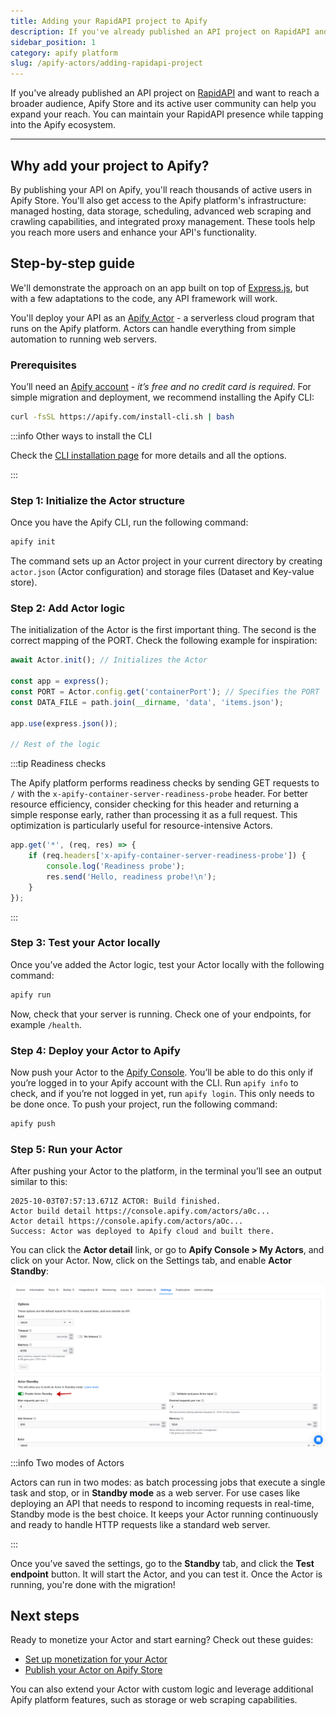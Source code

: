 ```yaml
---
title: Adding your RapidAPI project to Apify
description: If you've already published an API project on RapidAPI and want to reach a broader audience, Apify Store and its active user community can help you expand your reach. You can maintain your RapidAPI presence while tapping into the Apify ecosystem.
sidebar_position: 1
category: apify platform
slug: /apify-actors/adding-rapidapi-project
---
```


If you've already published an API project on [RapidAPI](https://rapidapi.com/) and want to reach a broader audience, Apify Store and its active user community can help you expand your reach. You can maintain your RapidAPI presence while tapping into the Apify ecosystem.

---

## Why add your project to Apify?

By publishing your API on Apify, you'll reach thousands of active users in Apify Store. You'll also get access to the Apify platform's infrastructure: managed hosting, data storage, scheduling, advanced web scraping and crawling capabilities, and integrated proxy management. These tools help you reach more users and enhance your API's functionality.

## Step-by-step guide

We'll demonstrate the approach on an app built on top of [Express.js](https://expressjs.com/), but with a few adaptations to the code, any API framework will work.

You'll deploy your API as an [Apify Actor](https://apify.com/actors) - a serverless cloud program that runs on the Apify platform. Actors can handle everything from simple automation to running web servers.

### Prerequisites

You’ll need an [Apify account](https://console.apify.com/sign-in) - _it’s free and no credit card is required_. For simple migration and deployment, we recommend installing the Apify CLI:

```bash
curl -fsSL https://apify.com/install-cli.sh | bash
```

:::info Other ways to install the CLI

Check the [CLI installation page](https://docs.apify.com/cli/docs/installation) for more details and all the options.

:::

### Step 1: Initialize the Actor structure

Once you have the Apify CLI, run the following command:

```bash
apify init
```

The command sets up an Actor project in your current directory by creating `actor.json` (Actor configuration) and storage files (Dataset and Key-value store).

### Step 2: Add Actor logic

The initialization of the Actor is the first important thing. The second is the correct mapping of the PORT. Check the following example for inspiration:

```js
await Actor.init(); // Initializes the Actor

const app = express();
const PORT = Actor.config.get('containerPort'); // Specifies the PORT
const DATA_FILE = path.join(__dirname, 'data', 'items.json');

app.use(express.json());

// Rest of the logic
```

:::tip Readiness checks

The Apify platform performs readiness checks by sending GET requests to `/` with the `x-apify-container-server-readiness-probe` header. For better resource efficiency, consider checking for this header and returning a simple response early, rather than processing it as a full request. This optimization is particularly useful for resource-intensive Actors.

```js
app.get('*', (req, res) => {
    if (req.headers['x-apify-container-server-readiness-probe']) {
        console.log('Readiness probe');
        res.send('Hello, readiness probe!\n');
    }
});
```

:::

### Step 3: Test your Actor locally

Once you’ve added the Actor logic, test your Actor locally with the following command:

```bash
apify run
```

Now, check that your server is running. Check one of your endpoints, for example `/health`.

### Step 4: Deploy your Actor to Apify

Now push your Actor to the [Apify Console](https://console.apify.com/). You’ll be able to do this only if you’re logged in to your Apify account with the CLI. Run `apify info` to check, and if you’re not logged in yet, run `apify login`. This only needs to be done once. To push your project, run the following command:

```bash
apify push
```

### Step 5: Run your Actor

After pushing your Actor to the platform, in the terminal you’ll see an output similar to this:

```text
2025-10-03T07:57:13.671Z ACTOR: Build finished.
Actor build detail https://console.apify.com/actors/a0c...
Actor detail https://console.apify.com/actors/aOc...
Success: Actor was deployed to Apify cloud and built there.
```

You can click the **Actor detail** link, or go to **Apify Console > My Actors**, and click on your Actor. Now, click on the Settings tab, and enable **Actor Standby**:

![Standby Actor](.//adding_rapidapi_project/standby.png)

:::info Two modes of Actors

Actors can run in two modes: as batch processing jobs that execute a single task and stop, or in **Standby mode** as a web server. For use cases like deploying an API that needs to respond to incoming requests in real-time, Standby mode is the best choice. It keeps your Actor running continuously and ready to handle HTTP requests like a standard web server.

:::

Once you’ve saved the settings, go to the **Standby** tab, and click the **Test endpoint** button. It will start the Actor, and you can test it. Once the Actor is running, you're done with the migration!

## Next steps

Ready to monetize your Actor and start earning? Check out these guides:

- [Set up monetization for your Actor](https://docs.apify.com/platform/actors/publishing/monetize)
- [Publish your Actor on Apify Store](https://docs.apify.com/platform/actors/publishing/publish)

You can also extend your Actor with custom logic and leverage additional Apify platform features, such as storage or web scraping capabilities.
